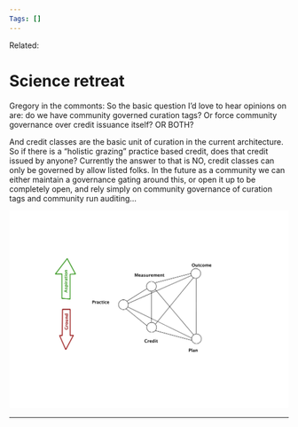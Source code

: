 ```yaml
---
Tags: []
---
```

Related: 
# Science retreat
Gregory in the commonts:
So the basic question I’d love to hear opinions on are: do we have community governed curation tags?  Or force community governance over credit issuance itself?  OR BOTH?

And credit classes are the basic unit of curation in the current architecture.  So if there is a “holistic grazing” practice based credit, does that credit issued by anyone?  Currently the answer to that is NO, credit classes can only be governed by allow listed folks.  In the future as a community we can either maintain a governance gating around this, or open it up to be completely open, and rely simply on community governance of curation tags and community run auditing…


![](assets/PracticeBasedMethodologies.jpg)


----
